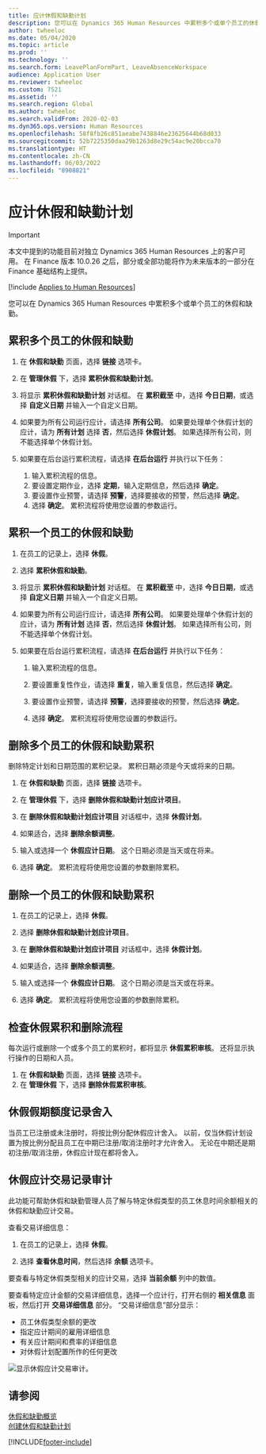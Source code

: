 ```yaml
---
title: 应计休假和缺勤计划
description: 您可以在 Dynamics 365 Human Resources 中累积多个或单个员工的休假和缺勤。
author: twheeloc
ms.date: 05/04/2020
ms.topic: article
ms.prod: ''
ms.technology: ''
ms.search.form: LeavePlanFormPart, LeaveAbsenceWorkspace
audience: Application User
ms.reviewer: twheeloc
ms.custom: 7521
ms.assetid: ''
ms.search.region: Global
ms.author: twheeloc
ms.search.validFrom: 2020-02-03
ms.dyn365.ops.version: Human Resources
ms.openlocfilehash: 58f8fb26c851aeabe7438846e23625644b68d033
ms.sourcegitcommit: 52b7225350daa29b1263d8e29c54ac9e20bcca70
ms.translationtype: HT
ms.contentlocale: zh-CN
ms.lasthandoff: 06/03/2022
ms.locfileid: "8908821"
---
```

# <a name="accrue-leave-and-absence-plans"></a>应计休假和缺勤计划

>[!Important]
>本文中提到的功能目前对独立 Dynamics 365 Human Resources 上的客户可用。 在 Finance 版本 10.0.26 之后，部分或全部功能将作为未来版本的一部分在 Finance 基础结构上提供。


[!include [Applies to Human Resources](../includes/applies-to-hr.md)]

您可以在 Dynamics 365 Human Resources 中累积多个或单个员工的休假和缺勤。

## <a name="accrue-leave-and-absence-for-multiple-employees"></a>累积多个员工的休假和缺勤

1. 在 **休假和缺勤** 页面，选择 **链接** 选项卡。

2. 在 **管理休假** 下，选择 **累积休假和缺勤计划**。

3. 将显示 **累积休假和缺勤计划** 对话框。 在 **累积截至** 中，选择 **今日日期**，或选择 **自定义日期** 并输入一个自定义日期。

4. 如果要为所有公司运行应计，请选择 **所有公司**。 如果要处理单个休假计划的应计，请为 **所有计划** 选择 **否**，然后选择 **休假计划**。 如果选择所有公司，则不能选择单个休假计划。

5. 如果要在后台运行累积流程，请选择 **在后台运行** 并执行以下任务：

    1. 输入累积流程的信息。
    2. 要设置定期作业，选择 **定期**，输入定期信息，然后选择 **确定**。
    3. 要设置作业预警，请选择 **预警**，选择要接收的预警，然后选择 **确定**。
    4. 选择 **确定**。 累积流程将使用您设置的参数运行。 

## <a name="accrue-leave-and-absence-for-an-employee"></a>累积一个员工的休假和缺勤

1. 在员工的记录上，选择 **休假**。

2. 选择 **累积休假和缺勤**。

3. 将显示 **累积休假和缺勤计划** 对话框。 在 **累积截至** 中，选择 **今日日期**，或选择 **自定义日期** 并输入一个自定义日期。

4. 如果要为所有公司运行应计，请选择 **所有公司**。 如果要处理单个休假计划的应计，请为 **所有计划** 选择 **否**，然后选择 **休假计划**。 如果选择所有公司，则不能选择单个休假计划。

5. 如果要在后台运行累积流程，请选择 **在后台运行** 并执行以下任务：

   1. 输入累积流程的信息。

   2. 要设置重复性作业，请选择 **重复**，输入重复信息，然后选择 **确定**。

   3. 要设置作业预警，请选择 **预警**，选择要接收的预警，然后选择 **确定**。

   4. 选择 **确定**。 累积流程将使用您设置的参数运行。

## <a name="delete-leave-and-absence-accruals-for-multiple-employees"></a>删除多个员工的休假和缺勤累积

删除特定计划和日期范围的累积记录。 累积日期必须是今天或将来的日期。

1. 在 **休假和缺勤** 页面，选择 **链接** 选项卡。

2. 在 **管理休假** 下，选择 **删除休假和缺勤计划应计项目**。

3. 在 **删除休假和缺勤计划应计项目** 对话框中，选择 **休假计划**。

4. 如果适合，选择 **删除余额调整**。

5. 输入或选择一个 **休假应计日期**。 这个日期必须是当天或在将来。

6. 选择 **确定**。 累积流程将使用您设置的参数删除累积。

## <a name="delete-leave-and-absence-accruals-for-a-single-employee"></a>删除一个员工的休假和缺勤累积

1. 在员工的记录上，选择 **休假**。

2. 选择 **删除休假和缺勤计划应计项目**。

3. 在 **删除休假和缺勤计划应计项目** 对话框中，选择 **休假计划**。

4. 如果适合，选择 **删除余额调整**。

5. 输入或选择一个 **休假应计日期**。 这个日期必须是当天或在将来。

6. 选择 **确定**。 累积流程将使用您设置的参数删除累积。

## <a name="review-leave-accrual-and-deletion-processes"></a>检查休假累积和删除流程

每次运行或删除一个或多个员工的累积时，都将显示 **休假累积审核**。 还将显示执行操作的日期和人员。

1. 在 **休假和缺勤** 页面，选择 **链接** 选项卡。
2. 在 **管理休假** 下，选择 **删除休假累积审核**。

## <a name="leave-accrual-rounding"></a>休假假期额度记录舍入
当员工已注册或未注册时，将按比例分配休假应计舍入。 以前，仅当休假计划设置为按比例分配且员工在中期已注册/取消注册时才允许舍入。 无论在中期还是期初注册/取消注册，休假应计现在都将舍入。

## <a name="leave-accrual-transaction-auditing"></a>休假应计交易记录审计

此功能可帮助休假和缺勤管理人员了解与特定休假类型的员工休息时间余额相关的休假和缺勤应计交易。

查看交易详细信息：

1. 在员工的记录上，选择 **休假**。

2. 选择 **查看休息时间**，然后选择 **余额** 选项卡。

要查看与特定休假类型相关的应计交易，选择 **当前余额** 列中的数值。

要查看特定应计金额的交易详细信息，选择一个应计行，打开右侧的 **相关信息** 面板，然后打开 **交易详细信息** 部分。 “交易详细信息”部分显示：

- 员工休假类型余额的更改
- 指定应计期间的雇用详细信息
- 有关应计期间和费率的详细信息
- 对休假计划配置所作的任何更改

![显示休假应计交易审计。](media/hr-leave-and-absence-accrue-audit.png)

## <a name="see-also"></a>请参阅

[休假和缺勤概览](hr-leave-and-absence-overview.md)</br>
[创建休假和缺勤计划](hr-leave-and-absence-plans.md)



[!INCLUDE[footer-include](../includes/footer-banner.md)]
